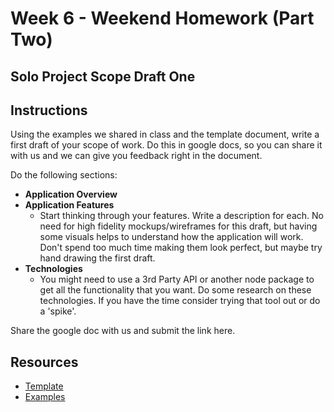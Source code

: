 # Week 6 - Weekend Homework (Part Two)
## Solo Project Scope Draft One

## Instructions

Using the examples we shared in class and the template document, write a first draft of your scope of work. Do this in google docs, so you can share it with us and we can give you feedback right in the document.

Do the following sections:

- **Application Overview**
- **Application Features**
	- Start thinking through your features. Write a description for each. No need for high fidelity mockups/wireframes for this draft, but having some visuals helps to understand how the application will work. Don't spend too much time making them look perfect, but maybe try hand drawing the first draft.
- **Technologies**
	- You might need to use a 3rd Party API or another node package to get all the functionality that you want. Do some research on these technologies. If you have the time consider trying that tool out or do a 'spike'. 

Share the google doc with us and submit the link here. 

## Resources
- [Template](https://docs.google.com/document/d/19I_XVyY0WbCmyhXmN5kJFSQOyQKQnoY2t7GGnjin8N4/edit#heading=h.x5497hm2698b)
- [Examples](https://drive.google.com/drive/folders/0B13zFCnqgksYNGpaVGY1TGRzUDg?usp=sharing)

